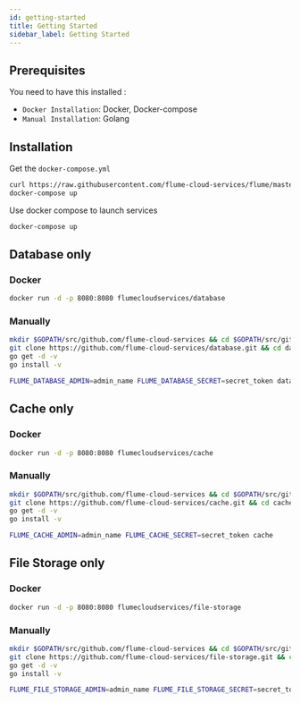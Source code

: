 ```yaml
---
id: getting-started
title: Getting Started
sidebar_label: Getting Started
---
```


## Prerequisites

You need to have this installed :

* `Docker Installation`: Docker, Docker-compose
* `Manual Installation`: Golang

## Installation

Get the `docker-compose.yml`

```bash
curl https://raw.githubusercontent.com/flume-cloud-services/flume/master/docker-compose.yml
docker-compose up
```

Use docker compose to launch services
```bash
docker-compose up
```

## Database only

### Docker

```bash
docker run -d -p 8080:8080 flumecloudservices/database
```

### Manually

```bash
mkdir $GOPATH/src/github.com/flume-cloud-services && cd $GOPATH/src/github.com/flume-cloud-services
git clone https://github.com/flume-cloud-services/database.git && cd database
go get -d -v
go install -v

FLUME_DATABASE_ADMIN=admin_name FLUME_DATABASE_SECRET=secret_token database
```

## Cache only

### Docker

```bash
docker run -d -p 8080:8080 flumecloudservices/cache
```

### Manually

```bash
mkdir $GOPATH/src/github.com/flume-cloud-services && cd $GOPATH/src/github.com/flume-cloud-services
git clone https://github.com/flume-cloud-services/cache.git && cd cache
go get -d -v
go install -v

FLUME_CACHE_ADMIN=admin_name FLUME_CACHE_SECRET=secret_token cache
```

## File Storage only

### Docker

```bash
docker run -d -p 8080:8080 flumecloudservices/file-storage
```

### Manually

```bash
mkdir $GOPATH/src/github.com/flume-cloud-services && cd $GOPATH/src/github.com/flume-cloud-services
git clone https://github.com/flume-cloud-services/file-storage.git && cd file-storage
go get -d -v
go install -v

FLUME_FILE_STORAGE_ADMIN=admin_name FLUME_FILE_STORAGE_SECRET=secret_token file-storage
```